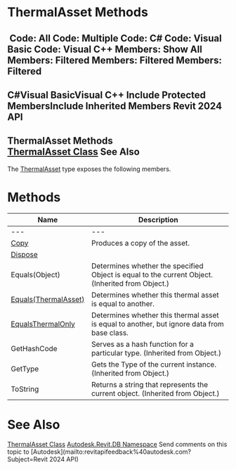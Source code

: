 # ThermalAsset Methods

﻿
 Code: All Code: Multiple Code: C# Code: Visual Basic Code: Visual C++  Members: Show All Members: Filtered Members: Filtered Members: Filtered   
---  
C#Visual BasicVisual C++
Include Protected MembersInclude Inherited Members
Revit 2024 API  
---  
ThermalAsset Methods  
[ThermalAsset Class](c4dac7e3-96e2-bc6c-1299-f696a253e879.md "ThermalAsset Class") See Also  
---  
The [ThermalAsset](c4dac7e3-96e2-bc6c-1299-f696a253e879.md "ThermalAsset Class") type exposes the following members.
# Methods
| Name | Description |
| --- | --- |
| --- | --- | --- |
| [Copy](2d33b739-3651-4144-e2d2-056063209e7a.md "Copy Method") | Produces a copy of the asset. |
| [Dispose](6a579a44-9d7c-1748-16e2-a95fa7979eac.md "Dispose Method") |
| Equals(Object) | Determines whether the specified Object is equal to the current Object. (Inherited from Object.) |
| [Equals(ThermalAsset)](da718af9-8394-4c28-44aa-8bfde7efdef6.md "Equals Method \(ThermalAsset\)") | Determines whether this thermal asset is equal to another. |
| [EqualsThermalOnly](7fc1c932-1edd-2837-0f45-f3a1ae6ca870.md "EqualsThermalOnly Method") | Determines whether this thermal asset is equal to another, but ignore data from base class. |
| GetHashCode | Serves as a hash function for a particular type.  (Inherited from Object.) |
| GetType | Gets the Type of the current instance. (Inherited from Object.) |
| ToString | Returns a string that represents the current object. (Inherited from Object.) |

# See Also
[ThermalAsset Class](c4dac7e3-96e2-bc6c-1299-f696a253e879.md "ThermalAsset Class")
[Autodesk.Revit.DB Namespace](87546ba7-461b-c646-cbb1-2cb8f5bff8b2.md "Autodesk.Revit.DB Namespace")
Send comments on this topic to [Autodesk](mailto:revitapifeedback%40autodesk.com?Subject=Revit 2024 API)